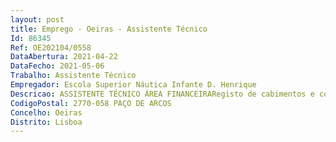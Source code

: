 ```yaml
--- 
layout: post
title: Emprego - Oeiras - Assistente Técnico
Id: 86345
Ref: OE202104/0558
DataAbertura: 2021-04-22
DataFecho: 2021-05-06
Trabalho: Assistente Técnico
Empregador: Escola Superior Náutica Infante D. Henrique
Descricao: ASSISTENTE TÉCNICO ÁREA FINANCEIRARegisto de cabimentos e compromissos dos processos de despesa, incluindo vencimentos, no Sistema Integrado de Apoio à Gestão – AP (SIAG AP) Analisar os processos de despesa quanto ao cumprimento da legalidade e prestação de informação de cabimento 
CodigoPostal: 2770-058 PAÇO DE ARCOS
Concelho: Oeiras
Distrito: Lisboa
--- 
```

